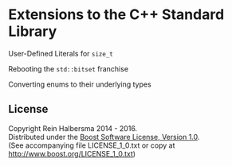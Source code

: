 Extensions to the C++ Standard Library
======================================

User-Defined Literals for `size_t`

Rebooting the `std::bitset` franchise

Converting enums to their underlying types


License
-------

Copyright Rein Halbersma 2014 - 2016.   
Distributed under the [Boost Software License, Version 1.0](http://www.boost.org/users/license.html).   
(See accompanying file LICENSE_1_0.txt or copy at http://www.boost.org/LICENSE_1_0.txt)
